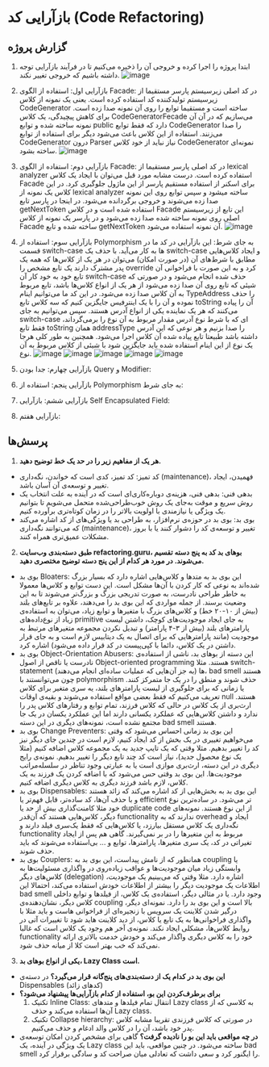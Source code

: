 # بازآرایی کد (Code Refactoring)
## گزارش پروژه
1. ابتدا پروژه را اجرا کرده و خروجی آن را ذخیره می‌کنیم تا در فرآیند بازآرایی توجه داشته باشیم که خروجی تغییر نکند.
![image](https://github.com/msrazavi/Refactoring_MiniJava_Compiler/assets/24840082/720109af-3ec9-41ab-90d4-c0343d74b3a9)

2. بازآرایی اول: استفاده از الگوی Facade:
   در کد اصلی زیرسیستم پارسر مستقیما از زیرسیستم تولیدکننده کد استفاده کرده است. یعنی یک نمونه از کلاس CodeGenerator ساخته است و مستقیما توابع را روی آن نمونه صدا زده است. برای کاهش پیچیدگی، یک کلاس CodeGeneratorFecade می‌سازیم که در آن آن نمونه ساخته شده و توابع public دارد که فقط توابع CodeGenerator را صدا می‌زنند. استفاده از این کلاس باعث می‌شود دیگر برای استفاده از توابع CodeGenerator درون Parser نیاز نباید از خود کلاس CodeGenerator نمونه‌ای ساخته بشود.
![image](https://github.com/msrazavi/Refactoring_MiniJava_Compiler/assets/24840082/634681c8-13ad-4644-b971-85badb4a28e3)

3. بازآرایی دوم: استفاده از الگوی Facade:
    در کد اصلی پارسر مستقیما از lexical analyzer استفاده کرده است. درست مشابه مورد قبل می‌توان با ایجاد یک کلاس Facade برای اسکنر از استفاده مستقیم پارسر از این ماژول جلوگیری کرد. در این کلاس یک نمونه از lexical analyzer ساخته میشود و سپس توابع روی این نمونه صدا زده می‌شوند و خروجی برگردانده می‌شود. در اینجا در پارسر تابع getNextToken استفاده شده است و در کلاس Facade این تابع از زیرسیستم اصلی روی نمونه ساخته شده صدا زده می‌شود و در پارسر یک نمونه از کلاس Facade ساخته شده و تابع getNextToken آن نمونه استفاده می‌شود.
  ![image](https://github.com/msrazavi/Refactoring_MiniJava_Compiler/assets/24840082/5d50bf8d-37ab-4843-96ec-8e1a917daf54)

4. بازآرایی سوم: استفاده از Polymorphism به جای شرط:
این بازآرایی در کد ما در قسمت switch-case ها به کار می‌آید. با حذف یک switch-case و ایجاد کلاس‌هایی مطابق با شرط‌های آن (در صورت امکان) می‌توان در هر یک از کلاس‌ها که همه یک پدر مشترک دارند یک تابع مشخص را override کرد و به این صورت با فراخوانی آن تابع خود به خود کار آن switch-case حذف شده انجام می‌شود و در صورتی که شیئی که تابع روی آن صدا زده می‌شود از هر یک از انواع کلاس‌ها باشد، تابع مربوط به آن کلاس صدا زده می‌شود. در این کد ما می‌توانیم اینام TypeAddress را حذف نموده و آن را با یک اینترفیس جایگزین کنیم که سه کلاس تابع toString آن را پیاده می‌کنند که هر یک نماینده یکی از انواع آدرس هستند. سپس می‌توانیم به جای switch-case ای که با شرط نوع آدرس مقدار مربوط به آن نوع را برمی‌گرداند، فقط تابع toString همان addressType را صدا بزنیم و هر نوعی که این آدرس داشته باشد طبیعتا تابع پیاده شده آن کلاس اجرا می‌شود. همچنین به طور کلی هرجا یک نوع از این اینام استفاده شده باید جایگزین شود با شیئی از کلاس مربوط به آن نوع.
![image](https://github.com/msrazavi/Refactoring_MiniJava_Compiler/assets/24840082/63d2266d-6691-4879-a484-7226bf85ea4c)
![image](https://github.com/msrazavi/Refactoring_MiniJava_Compiler/assets/24840082/7608a1dc-8f7f-44d9-bb03-6ec7039291c6)
![image](https://github.com/msrazavi/Refactoring_MiniJava_Compiler/assets/24840082/bf717126-5240-446f-b707-743b719936b3)
![image](https://github.com/msrazavi/Refactoring_MiniJava_Compiler/assets/24840082/cccea9f9-0849-4f28-ad88-ea4615b89813)
![image](https://github.com/msrazavi/Refactoring_MiniJava_Compiler/assets/24840082/b3748824-c59e-40d0-ba4f-114768bc9c51)



6. بازآرایی چهارم: جدا بودن Query و Modifier:

7. بازآرایی پنجم: استفاده از Polymorphism به جای شرط:

8. بازآرایی ششم: بازآرایی Self Encapsulated Field:

9. بازآرایی هفتم:





## پرسش‌ها
1. **هر یک از مفاهیم زیر را در حد یک خط توضیح دهید.**
- کد تمیز: کد تمیز، کدی است که خواندن، نگه‌داری (maintenance)، فهمیدن، ایجاد تغییر و توسعه‌ی آن آسان باشد.
- بدهی فنی: بدهی فنی، هزینه‌ی دوباره‌کاری‌ای است که در آینده به علت انتخاب یک روش سریع و موقت به‌جای یک روش خوب‌طراحی‌شده متحمل می‌شویم تا بتوانیم یک ویژگی یا نیازمندی با اولویت بالاتر را در زمان کوتاه‌تری برآورده کنیم.
- بوی بد: بوی بد در حوزه‌ی نرم‌افزار، به طراحی بد یا ویژگی‌های از کد اشاره می‌کند که می‌توانند نگه‌داری (maintenance)، تغییر و توسعه‌ی کد را دشوار کنند یا با بروز مشکلات عمیق‌تری همراه کنند.
2. **طبق دسته‌بندی وب‌سایت refactoring.guru، بوهای بد کد به پنج دسته تقسیم می‌شوند. در مورد هر کدام از این پنج دسته توضیح مختصری دهید.**
- بوی بد Bloaters: این بوی بد به متدها و کلاس‌هایی اشاره دارد که بسیار بزرگ شده‌اند به نوعی که کار کردن با آن‌ها مشکل است. این دست توابع و کلاس‌ها معمولا به خاطر طراحی نادرست، به صورت تدریجی بزرگ و بزرگ‌تر می‌شوند تا به این وضعیت برسند. از جمله مواردی که این بوی بد را می‌دهند، علاوه بر تابع‌های بلند (بیش از ۱۰-۲۰ خط) و کلاس‌های بزرگ با متغیر‌ها و توابع زیاد، می‌توان به استفاده‌ی زیاد از نوع‌داده‌های primitive به جای ایجاد موجودیت‌های کوچک، داشتن لیست پارامتر‌های بلند (بیش از ۳-۴ پارامتر) و تبدیل نکردن مجموعه متغیرهای مرتبط به موجودیت (مانند پارامتر‌هایی که برای اتصال به یک دیتابیس لازم است و به جای قرار داشتن در یک کلاس، دائما با کپی‌پیست در کد قرار داده می‌شود) اشاره کرد.
- بوی بد Object-Orientation Abusers: این دسته از بو‌های بد،‌ ناشی از استفاده‌ی نادرست یا ناقص از اصول Object-oriented programming هستند. مثلا switch-statement ها (به جز آن‌هایی که عملیات ساده‌ای انجام می‌دهند)، bad smell هستند چون می‌توانستند با polymorphism حذف شوند و منطق را در یک جا متمرکز کنند. یا زمانی که برای جلوگیری از لیست پارامترهای بلند، یه سری متغیر برای کلاس تعریف می‌کنیم که فقط بعضی مواقع استفاده می‌شوند و بقیه‌ی اوقات null هستند. ارث‌بری از یک کلاس در حالی که کلاس فرزند، تمام توابع و رفتارهای کلاس پدر را ندارد و داشتن کلاس‌هایی که عملکرد یکسانی دارند اما این عملکرد یکسان در یک جا مجتمع نشده است، نمونه‌های دیگری در این دسته bad smell هستند.
- بوی بد Change Preventers: این بوی بد زمانی احساس می‌شود که وقتی می‌خواهیم تغییری در یک بخش از کد ایجاد کنیم، لازم است در چندین جای دیگر نیز کد را تغییر بدهیم. مثلا وقتی که یک تایپ جدید به یک مجموعه کلاس اضافه کنیم (مثلا یک نوع محصول جدید)، نیاز است کد چند تابع دیگر را تغییر بدهیم. نمونه‌ی رایج دیگری در این دسته، ارث‌بری موازی است یا به عبارتی وجود تناظر در سلسله‌مراتب موجودیت‌ها. این بوی بد وقتی حس می‌شود که با اضافه کردن یک فرزند به یک کلاس، لازم باشد فرزند دیگری به کلاس دیگری اضافه کنیم.
- بوی بد Dispensables: این بوی بد به بخش‌هایی از کد اشاره می‌کند که زائد هستند و با حذف آن‌ها، کد ساده‌تر، قابل فهم‌تر یا efficient تر می‌شود. در ساده‌ترین نوع خود مثلا کامنت‌گذاری بیش از حد یا duplicate code از این نوع هستند. نمونه‌های دیگر، کلاس‌هایی هستند که آن‌قدر functionality ندارند که به overhead ایجاد و نگه‌داری یک کلاس مستقل بیارزد، یا کلاس‌هایی که فقط یک‌سری فیلد دارند و functionality مربوط به این متغیرها را در بر نمی‌گیرند. گاهی هم پس از ایجاد تغیراتی در کد، یک سری متغیر‌ها، پارامتر‌ها، توابع و ... بی‌استفاده می‌شوند که باید حذف شوند.
- بوی بد Couplers: همانطور که از نامش پیداست، این بوی بد به coupling یا وابستگی زیاد میان موجودیت‌ها و عواقب زیاده‌روی در واگذاری مسئولیت‌ها به کلاس‌های دیگر (delegation) اشاره دارد. مثلا وقتی که می‌بینیم یک موجودیت، اطلاعات یک موجودیت دیگر را بیشتر از اطلاعات خودش استفاده می‌کند، احتمالا این bad smell وجود دارد. یا در مثالی دیگر، استفاده‌ی یک کلاس، از فیلد‌ها و توابع داخلی کلاس دیگر، نشان‌دهنده‌ی coupling بالا است و این بوی بد را دارد. نمونه‌ای دیگر، درگیر شدن کلاینت یک سرویس با زنجیره‌ای از فراخوانی هاست و باید مثلا با واگذاری فراخوانی‌ها به یک تابع یا کلاس، از دید کلاینت هاید شود تا تغییرات آتی در روابط کلاس‌ها، مشکلی ایجاد نکند. نمونه‌ی آخر هم وجود یک کلاس است که غالبا functionality خود را به کلاس دیگری واگذار می‌کند و خودش خدمت بالاتری ارائه نمی‌کند که خب بهتر است کلا از میانه حذف شود.
3. **یکی از انواع بوهای بد، Lazy Class است.**
  - **این بوی بد در کدام یک از دسته‌بندی‌های پنج‌گانه قرار می‌گیرد؟** در دسته‌ی Dispensables (کد‌های زائد)
  - **برای برطرف‌کردن این بو، استفاده از کدام بازآرایی‌ها پیشنهاد می‌شود؟**
    1. تکنیک Inline Class: انتقال تمام فیلدها و متد‌های Lazy class به کلاسی که از آن‌ها استفاده می‌کند و حذف Lazy class.
    2. تکنیک Collapse hierarchy: در صورتی که کلاس فرزندی تقریبا مشابه کلاس پدر خود باشد، آن را در کلاس والد ادغام و حذف می‌کنیم.
- **در چه مواقعی باید این بو را نادیده گرفت؟** گاهی برای مشخص کردن امکان توسعه‌ی یک ویژگی در آینده، یک Lazy class ساخته می‌شود. در چنین مواقعی، باید این bad smell را ایگنور کرد و سعی داشت که تعادلی میان صراحت کد و سادگی برقرار کرد.

